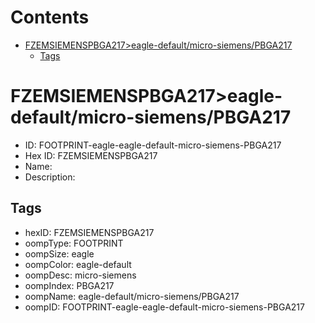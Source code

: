 



Contents
========

* [FZEMSIEMENSPBGA217>eagle-default/micro-siemens/PBGA217](#fzemsiemenspbga217eagle-defaultmicro-siemenspbga217)
	* [Tags](#tags)

# FZEMSIEMENSPBGA217>eagle-default/micro-siemens/PBGA217

- ID: FOOTPRINT-eagle-eagle-default-micro-siemens-PBGA217
- Hex ID: FZEMSIEMENSPBGA217
- Name: 
- Description: 

## Tags

- hexID: FZEMSIEMENSPBGA217
- oompType: FOOTPRINT
- oompSize: eagle
- oompColor: eagle-default
- oompDesc: micro-siemens
- oompIndex: PBGA217
- oompName: eagle-default/micro-siemens/PBGA217
- oompID: FOOTPRINT-eagle-eagle-default-micro-siemens-PBGA217
